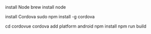 install Node
brew install node

install Cordova
sudo npm install -g cordova

cd cordovue
cordova add platform android
npm install
npm run build


